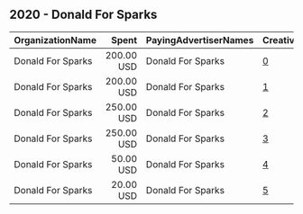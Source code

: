## 2020 - Donald For Sparks 
|OrganizationName|Spent|PayingAdvertiserNames|CreativeUrls|Impressions|Genders|AgeBrackets|CountryCodes|BillingAddresses|CandidateBallotInformation|
|:---|---:|:---|:---|---:|:---|:---|:---|:---|:---|
|Donald For Sparks|200.00 USD|Donald For Sparks|[0](https://www.snap.com/political-ads/asset/4660fed3a8679038c4661fc89c5b47fcec9b5157cf3cb0d1621e3bf91e2e6416?mediaType=png)|100,163||18+|united states|"926 4th Street,Sparks,89431,US"||
|Donald For Sparks|200.00 USD|Donald For Sparks|[1](https://www.snap.com/political-ads/asset/87283c00c29c322f9d69a13c81416cbc6a992e39da1d8321881d6fce6fe29956?mediaType=mp4)|90,323||18+|united states|"926 4th Street,Sparks,89431,US"|Donald For Sparks|
|Donald For Sparks|250.00 USD|Donald For Sparks|[2](https://www.snap.com/political-ads/asset/87283c00c29c322f9d69a13c81416cbc6a992e39da1d8321881d6fce6fe29956?mediaType=mp4)|55,234||18+|united states|"926 4th Street,Sparks,89431,US"|Donald For Sparks|
|Donald For Sparks|250.00 USD|Donald For Sparks|[3](https://www.snap.com/political-ads/asset/4660fed3a8679038c4661fc89c5b47fcec9b5157cf3cb0d1621e3bf91e2e6416?mediaType=png)|54,165||18+|united states|"926 4th Street,Sparks,89431,US"||
|Donald For Sparks|50.00 USD|Donald For Sparks|[4](https://www.snap.com/political-ads/asset/272ef9fe92d880d62c1ddba9eecd22492b201e8dc99dadb2672b05ff9a7d841a?mediaType=mp4)|27,439||18+|united states|"926 4th Street,Sparks,89431,US"|Donald For Sparks|
|Donald For Sparks|20.00 USD|Donald For Sparks|[5](https://www.snap.com/political-ads/asset/87283c00c29c322f9d69a13c81416cbc6a992e39da1d8321881d6fce6fe29956?mediaType=mp4)|10,444||18+|united states|"926 4th Street,Sparks,89431,US"|Donald Abbott|
